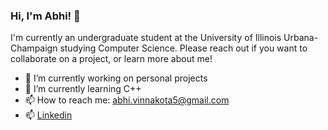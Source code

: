 ### Hi, I'm Abhi! 👋 

I'm currently an undergraduate student at the University of Illinois Urbana-Champaign studying Computer Science. Please reach out if you want to collaborate on a project, or learn more about me! 

- 🔭 I’m currently working on personal projects
- 🌱 I’m currently learning C++
- 📫 How to reach me: abhi.vinnakota5@gmail.com 
- 📫 [Linkedin](https://www.linkedin.com/in/abhivinnakota/)


